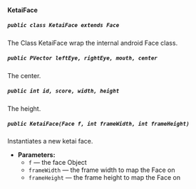 #### KetaiFace

##### `public class KetaiFace extends Face`

The Class KetaiFace wrap the internal android Face class.

##### `public PVector leftEye, rightEye, mouth, center`

The center.

##### `public int id, score, width, height`

The height.

##### `public KetaiFace(Face f, int frameWidth, int frameHeight)`

Instantiates a new ketai face.

 * **Parameters:**
   * `f` — the face Object
   * `frameWidth` — the frame width to map the Face on
   * `frameHeight` — the frame height to map the Face on
